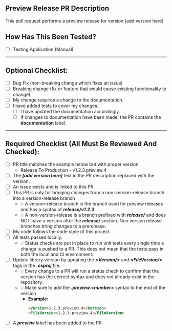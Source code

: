 <!--
    !! NOTE !! - ONLY PROJECT OWNERS AND MAINTAINERS MANAGE PRODUCTION PREVIEW RELEASE PULL REQUESTS
    If you have contributions to make, use the "feature-to-develop" pull request template.
-->

<!-- Provide a short general summary of your changes in the Title above -->
## Preview Release PR Description
This pull request performs a preview release for version [add version here]

## How Has This Been Tested?
- [ ] Testing Application (Manual)

---

## Optional Checklist:
- [ ] Bug Fix (non-breaking change which fixes an issue)
- [ ] Breaking change (fix or feature that would cause existing functionality to change)
- [ ] My change requires a change to the documentation.
- [ ] I have added tests to cover my changes.
  - [ ] I have updated the documentation accordingly.
  - [ ] If changes to documentation have been made, the PR contains the **documentation** label.

---

## Required Checklist (All Must Be Reviewed And Checked):
<!-- Go over all the following points, and put an `x` in all the boxes that apply. -->
<!-- If you're unsure about any of these, don't hesitate to ask. We're here to help! -->
- [ ] PR title matches the example below but with proper version
  * Release To Production - v1.2.3.preview.4
- [ ] The ***[add version here]*** text in the PR description replaced with the version.
- [ ] An issue exists and is linked to this PR.
- [ ] This PR is only for bringing changes from a non-version-release branch into a version-release branch
    - 💡 A version-release branch is the branch used for preview releases and has a syntax of ***release/v1.2.3***
    - 💡 A non-version-release is a branch prefixed with ***release/*** and does NOT have a version after the ***release/*** section.  Non version release branches bring changes to a prerelease.
- [ ] My code follows the code style of this project.
- [ ] All tests passed locally.
  - 💡 Status checks are put in place to run unit tests every single time a change is pushed to a PR.  This does not mean that the tests pass in both the local and CI environment.
- [ ] Update library version by updating the ***\<Version/\>*** and ***\<FileVersion/\>*** tags in the ***.csproj*** file.
  - 💡 Every change to a PR will run a status check to confirm that the version has the correct syntax and does not already exist in the repository.
  - 💡 Make sure to add the ***.preview.\<number\>*** syntax to the end of the version
    - **Example:**
      ``` html
      <Version>1.2.3.preview.4</Version>
      <FileVersion>1.2.3.preview.4</FileVersion>
      ```
- [ ] A ***preview*** label has been added to the PR
